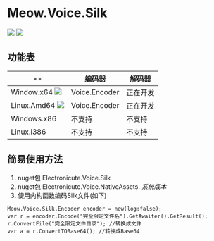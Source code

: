﻿# Meow.Voice.Silk

![](https://img.shields.io/nuget/dt/Electronicute.Meow.Voice.Silk)
![](https://img.shields.io/nuget/vpre/Electronicute.Meow.Voice.Silk?label=NuGet%20Version)

## 功能表
| --          | 编码器 | 解码器 |
|-------------|-----|-----|
| Window.x64  ![](https://img.shields.io/nuget/dt/Electronicute.Meow.Voice.NativeAssets.Windows) | Voice.Encoder   |  正在开发  | 
| Linux.Amd64 ![](https://img.shields.io/nuget/dt/Electronicute.Meow.Voice.NativeAssets.Linux) | Voice.Encoder   |  正在开发  |
| Windows.x86 | 不支持  |  不支持  |
| Linux.i386  | 不支持  |  不支持  |

## 简易使用方法
1. nuget包 Electronicute.Voice.Silk
1. nuget包 Electronicute.Voice.NativeAssets. *系统版本*
1. 使用内构函数编码Silk文件(如下)
```Csharp
Meow.Voice.Silk.Encoder encoder = new(log:false);
var r = encoder.Encode("完全限定文件名").GetAwaiter().GetResult();
r.ConvertFile("完全限定文件目录"); //转换成文件
var a = r.ConvertTOBase64(); //转换成Base64
```


